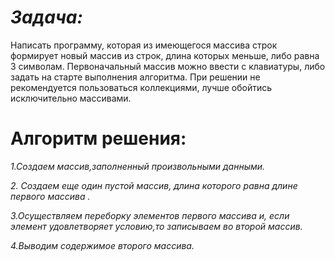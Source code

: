# *Задача:*

Написать программу, которая из имеющегося массива строк формирует новый массив из строк, длина которых меньше, либо равна 3 символам. Первоначальный массив можно ввести с клавиатуры, либо задать на старте выполнения алгоритма. При решении не рекомендуется пользоваться коллекциями, лучше обойтись исключительно массивами.

# Алгоритм решения:
*1.Создаем массив,заполненный произвольными данными.*

*2. Создаем еще один  пустой массив, длина которого равна длине первого массива .*

*3.Осуществляем переборку элементов первого массива и, если элемент удовлетворяет условию,то записываем во второй массив.*

*4.Выводим содержимое второго массива.*